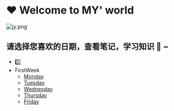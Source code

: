 # :heart: Welcome to MY' world 
![jy.png](https://upload-images.jianshu.io/upload_images/14467401-97f8597e11702371.png?imageMogr2/auto-orient/strip%7CimageView2/2/w/1240)
## 请选择您喜欢的日期，查看笔记，学习知识 :notebook_with_decorative_cover: ~
- :one: 
- FirstWeek
	- [Monday](https://zmonely.github.io/zmOnely/firstWeek/Monday)
	- [Tuesday](https://zmonely.github.io/zmOnely/firstWeek/Tuesday)
	- [Wednesday](https://zmonely.github.io/zmOnely/firstWeek/Wednesday)
	- [Thursday](https://zmOnely.github.io/zmOnely/firstWeek/Thursday)
	- [Friday](https://zmOnely.github.io/zmOnely/firstWeek/Friday)
